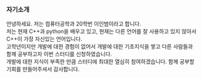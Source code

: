 ### 자기소개

안녕하세요. 저는 컴퓨터공학과 20학번 이인범이라고 합니다.   
저는 현재 C++과 python을 배우고 있고, 현재는 다른 언어를 잘 사용하고 있지 않아서 C++이 가장 자신있는 언어입니다.   
고학년이지만 개발에 대한 경험이 없어서 개발에 대한 기초지식을 쌓고 다른 사람들과 함께 공부하고자 이번 스터디를 신청하였습니다.   
개발에 대한 지식이 부족한 만큼 스터디에 최대한 열심히 참여하겠습니다. 함께 공부할 기회를 만들어주셔서 감사합니다.
